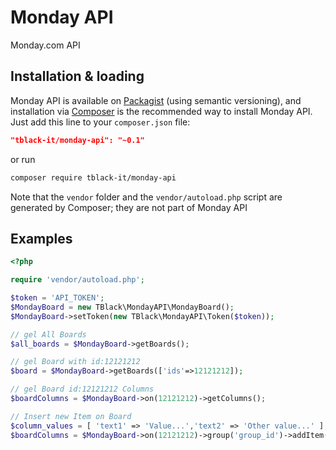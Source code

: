 # Monday API
Monday.com API

## Installation & loading
Monday API is available on [Packagist](https://packagist.org/packages/tblack-it/monday-api) (using semantic versioning), and installation via [Composer](https://getcomposer.org) is the recommended way to install Monday API. Just add this line to your `composer.json` file:

```json
"tblack-it/monday-api": "~0.1"
```

or run

```sh
composer require tblack-it/monday-api
```

Note that the `vendor` folder and the `vendor/autoload.php` script are generated by Composer; they are not part of Monday API

Examples
--------

```php
<?php

require 'vendor/autoload.php';

$token = 'API_TOKEN';
$MondayBoard = new TBlack\MondayAPI\MondayBoard();
$MondayBoard->setToken(new TBlack\MondayAPI\Token($token));

// gel All Boards
$all_boards = $MondayBoard->getBoards();

// gel Board with id:12121212
$board = $MondayBoard->getBoards(['ids'=>12121212]);

// gel Board id:12121212 Columns
$boardColumns = $MondayBoard->on(12121212)->getColumns();

// Insert new Item on Board
$column_values = [ 'text1' => 'Value...','text2' => 'Other value...' ];
$boardColumns = $MondayBoard->on(12121212)->group('group_id')->addItem( 'My Item Title', $column_values );


```
